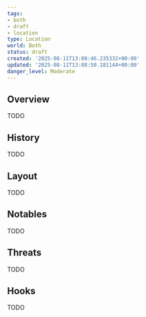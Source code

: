 ```yaml
---
tags:
- both
- draft
- location
type: Location
world: Both
status: draft
created: '2025-08-11T13:08:46.235332+00:00'
updated: '2025-08-11T13:08:50.181144+00:00'
danger_level: Moderate
---
```



## Overview

TODO
## History

TODO
## Layout

TODO
## Notables

TODO
## Threats

TODO
## Hooks

TODO
